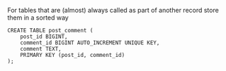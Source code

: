 For tables that are (almost) always called as part of another record store them in a sorted way

```mysql
CREATE TABLE post_comment (
    post_id BIGINT,
    comment_id BIGINT AUTO_INCREMENT UNIQUE KEY,
    comment TEXT,
    PRIMARY KEY (post_id, comment_id)
);
```